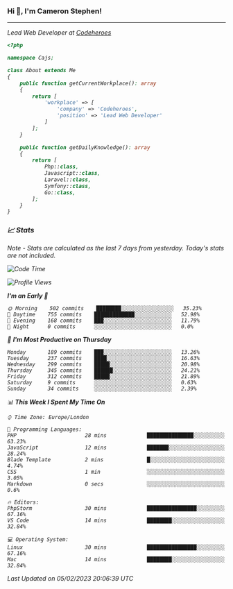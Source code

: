 ### Hi 👋, I'm Cameron Stephen!
<hr>
<p><em>Lead Web Developer at <a href="https://codeheroes.co.uk">Codeheroes</a></p>


```php
<?php

namespace Cajs;

class About extends Me
{
    public function getCurrentWorkplace(): array
    {
        return [
            'workplace' => [
                'company' => 'Codeheroes',
                'position' => 'Lead Web Developer'
            ]
        ];
    }

    public function getDailyKnowledge(): array
    {
        return [
            Php::class,
            Javascript::class,
            Laravel::class,
            Symfony::class,
            Go::class,
        ];
    }
}
```

### 📈 Stats
<p><em>Note - Stats are calculated as the last 7 days from yesterday. Today's stats are not included.</em></p>


<!--START_SECTION:waka-->
![Code Time](http://img.shields.io/badge/Code%20Time-3%2C250%20hrs%2043%20mins-blue)

![Profile Views](http://img.shields.io/badge/Profile%20Views-3-blue)

**I'm an Early 🐤** 

```text
🌞 Morning    502 commits    ████████░░░░░░░░░░░░░░░░░   35.23% 
🌆 Daytime    755 commits    █████████████░░░░░░░░░░░░   52.98% 
🌃 Evening    168 commits    ███░░░░░░░░░░░░░░░░░░░░░░   11.79% 
🌙 Night      0 commits      ░░░░░░░░░░░░░░░░░░░░░░░░░   0.0%

```
📅 **I'm Most Productive on Thursday** 

```text
Monday       189 commits    ███░░░░░░░░░░░░░░░░░░░░░░   13.26% 
Tuesday      237 commits    ████░░░░░░░░░░░░░░░░░░░░░   16.63% 
Wednesday    299 commits    █████░░░░░░░░░░░░░░░░░░░░   20.98% 
Thursday     345 commits    ██████░░░░░░░░░░░░░░░░░░░   24.21% 
Friday       312 commits    █████░░░░░░░░░░░░░░░░░░░░   21.89% 
Saturday     9 commits      ░░░░░░░░░░░░░░░░░░░░░░░░░   0.63% 
Sunday       34 commits     ░░░░░░░░░░░░░░░░░░░░░░░░░   2.39%

```


📊 **This Week I Spent My Time On** 

```text
⌚︎ Time Zone: Europe/London

💬 Programming Languages: 
PHP                      28 mins             ███████████████░░░░░░░░░░   63.23% 
JavaScript               12 mins             ███████░░░░░░░░░░░░░░░░░░   28.24% 
Blade Template           2 mins              █░░░░░░░░░░░░░░░░░░░░░░░░   4.74% 
CSS                      1 min               ░░░░░░░░░░░░░░░░░░░░░░░░░   3.05% 
Markdown                 0 secs              ░░░░░░░░░░░░░░░░░░░░░░░░░   0.6%

🔥 Editors: 
PhpStorm                 30 mins             ████████████████░░░░░░░░░   67.16% 
VS Code                  14 mins             ████████░░░░░░░░░░░░░░░░░   32.84%

💻 Operating System: 
Linux                    30 mins             ████████████████░░░░░░░░░   67.16% 
Mac                      14 mins             ████████░░░░░░░░░░░░░░░░░   32.84%

```


 Last Updated on 05/02/2023 20:06:39 UTC
<!--END_SECTION:waka-->

